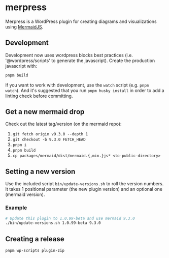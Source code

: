 # merpress

Merpress is a WordPress plugin for creating diagrams and visualizations using
[MermaidJS](https://mermaid-js.github.io/mermaid/).

## Development

Development now uses wordpress blocks best practices (i.e. '@wordpress/scripts'
to generate the javascript).  Create the production javascript with:

```sh
pnpm build
```

If you want to work with development, use the `watch` script (e.g. `pnpm
watch`). And it's suggested that you run `pnpm husky install` in order to add a
linting check before committing.

## Get a new mermaid drop

Check out the latest tag/version (on the mermaid repo):

   1. `git fetch origin v9.3.0 --depth 1`
   2. `git checkout -b 9.3.0 FETCH_HEAD`
   3. `pnpm i`
   4. `pnpm build`
   5. `cp packages/mermaid/dist/mermaid.{,min.}js* <to-public-directory>`

## Setting a new version

Use the included script `bin/update-versions.sh` to roll the version numbers. It
takes 1 positional parameter (the new plugin version) and an optional one
(mermaid version).

### Example

```sh
# Update this plugin to 1.0.99-beta and use mermaid 9.3.0
./bin/update-versions.sh 1.0.99-beta 9.3.0
```

## Creating a release

```sh
pnpm wp-scripts plugin-zip
```

